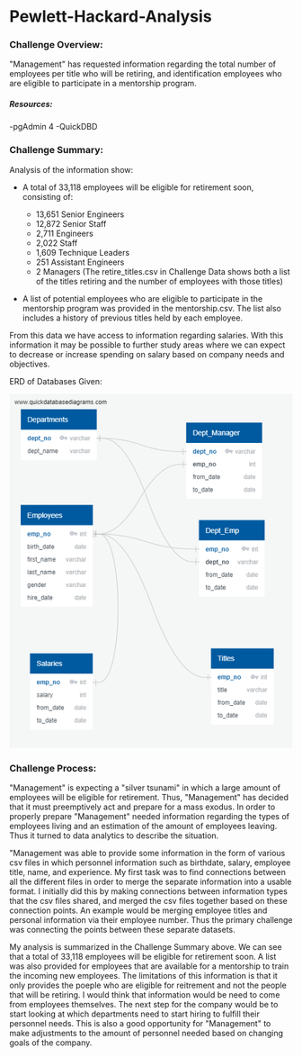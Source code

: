 # Pewlett-Hackard-Analysis

### Challenge Overview:
"Management" has requested information regarding the total number of employees per title who will be retiring, and identification employees who are eligible to participate in a mentorship program.

##### Resources:
  -pgAdmin 4
  -QuickDBD

### Challenge Summary:
Analysis of the information show:
  - A total of 33,118 employees will be eligible for retirement soon, consisting of:
    - 13,651 Senior Engineers
    - 12,872 Senior Staff
    - 2,711 Engineers
    - 2,022 Staff
    - 1,609 Technique Leaders
    - 251 Assistant Engineers
    - 2 Managers
 (The retire_titles.csv in Challenge Data shows both a list of the titles retiring and the number of employees with those titles)
 
 - A list of potential employees who are eligible to participate in the mentorship program was provided in the mentorship.csv. The list also includes a history of previous titles held by each employee.
 
 From this data we have access to information regarding salaries. With this information it may be possible to further study areas where we can expect to decrease or increase spending on salary based on company needs and objectives.
 
 ERD of Databases Given:
 
 
 ![ERD](EmployeeDB.png)
 
 ### Challenge Process: 
 
  "Management" is expecting a "silver tsunami" in which a large amount of employees will be eligible for retirement. Thus, "Management" has decided that it must preemptively act and prepare for a mass exodus. In order to properly prepare "Management" needed information regarding the types of employees living and an estimation of the amount of employees leaving. Thus it turned to data analytics to describe the situation.
  
  "Management was able to provide some information in the form of various csv files in which personnel information such as birthdate, salary, employee title, name, and experience. My first task was to find connections between all the different files in order to merge the separate information into a usable format. I initially did this by making connections between information types that the csv files shared, and merged the csv files together based on these connection points. An example would be merging employee titles and personal information via their employee number. Thus the primary challenge was connecting the points between these separate datasets. 

   My analysis is summarized in the Challenge Summary above. We can see that a total of 33,118 employees will be eligible for retirement soon. A list was also provided for employees that are available for a mentorship to train the incoming new employees. The limitations of this information is that it only provides the poeple who are eligible for reitrement and not the people that will be retiring. I would think that information would be need to come from employees themselves. The next step for the company would be to start looking at which departments need to start hiring to fulfill their personnel needs. This is also a good opportunity for "Management" to make adjustments to the amount of personnel needed based on changing goals of the company.
